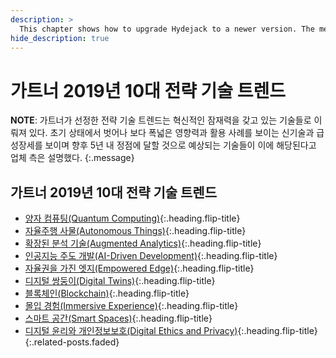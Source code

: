```yaml
---
description: >
  This chapter shows how to upgrade Hydejack to a newer version. The method depends on how you've installed Hydejack.
hide_description: true
---
```


# 가트너 2019년 10대 전략 기술 트렌드

**NOTE**: 가트너가 선정한 전략 기술 트렌드는 혁신적인 잠재력을 갖고 있는 기술들로 이뤄져 있다. 초기 상태에서 벗어나 보다 폭넓은 영향력과 활용 사례를 보이는 신기술과 급성장세를 보이며 향후 5년 내 정점에 달할 것으로 예상되는 기술들이 이에 해당된다고 업체 측은 설명했다.
{:.message}

## 가트너 2019년 10대 전략 기술 트렌드
* [양자 컴퓨팅(Quantum Computing)]{:.heading.flip-title}
* [자율주행 사물(Autonomous Things)]{:.heading.flip-title}
* [확장된 분석 기술(Augmented Analytics)]{:.heading.flip-title}
* [인공지능 주도 개발(AI-Driven Development)]{:.heading.flip-title}
* [자율권을 가진 엣지(Empowered Edge)]{:.heading.flip-title}
* [디지털 쌍둥이(Digital Twins)]{:.heading.flip-title}
* [블록체인(Blockchain)]{:.heading.flip-title}
* [몰입 경험(Immersive Experience)]{:.heading.flip-title}
* [스마트 공간(Smart Spaces)]{:.heading.flip-title}
* [디지털 윤리와 개인정보보호(Digital Ethics and Privacy)]{:.heading.flip-title}
{:.related-posts.faded}


[양자 컴퓨팅(Quantum Computing)]: quantum-computing/
[자율주행 사물(Autonomous Things)]: autonomous-things/
[확장된 분석 기술(Augmented Analytics)]: augmented-analytics/
[인공지능 주도 개발(AI-Driven Development)]: ai-driven-development/
[자율권을 가진 엣지(Empowered Edge)]: empowered-edge/
[디지털 쌍둥이(Digital Twins)]: digital-twin/
[블록체인(Blockchain)]: blockchain/
[몰입 경험(Immersive Experience)]: immersive-experience/
[스마트 공간(Smart Spaces)]: smart-spaces/
[디지털 윤리와 개인정보보호(Digital Ethics and Privacy)]: digital-ethics-and-privacy/
